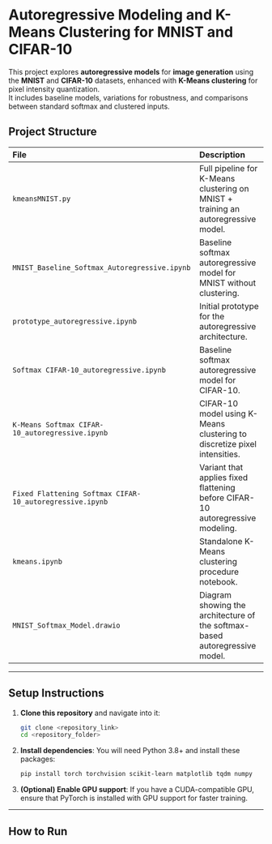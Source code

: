 # Autoregressive Modeling and K-Means Clustering for MNIST and CIFAR-10

This project explores **autoregressive models** for **image generation** using the **MNIST** and **CIFAR-10** datasets, enhanced with **K-Means clustering** for pixel intensity quantization.  
It includes baseline models, variations for robustness, and comparisons between standard softmax and clustered inputs.

## Project Structure

| File | Description |
| :--- | :---------- |
| `kmeansMNIST.py` | Full pipeline for K-Means clustering on MNIST + training an autoregressive model. |
| `MNIST_Baseline_Softmax_Autoregressive.ipynb` | Baseline softmax autoregressive model for MNIST without clustering. |
| `prototype_autoregressive.ipynb` | Initial prototype for the autoregressive architecture. |
| `Softmax CIFAR-10_autoregressive.ipynb` | Baseline softmax autoregressive model for CIFAR-10. |
| `K-Means Softmax CIFAR-10_autoregressive.ipynb` | CIFAR-10 model using K-Means clustering to discretize pixel intensities. |
| `Fixed Flattening Softmax CIFAR-10_autoregressive.ipynb` | Variant that applies fixed flattening before CIFAR-10 autoregressive modeling. |
| `kmeans.ipynb` | Standalone K-Means clustering procedure notebook. |
| `MNIST_Softmax_Model.drawio` | Diagram showing the architecture of the softmax-based autoregressive model. |

---

## Setup Instructions

1. **Clone this repository** and navigate into it:
   ```bash
   git clone <repository_link>
   cd <repository_folder>
   ```

2. **Install dependencies**:
   You will need Python 3.8+ and install these packages:
   ```bash
   pip install torch torchvision scikit-learn matplotlib tqdm numpy
   ```

3. **(Optional) Enable GPU support**:
   If you have a CUDA-compatible GPU, ensure that PyTorch is installed with GPU support for faster training.

---

## How to Run
